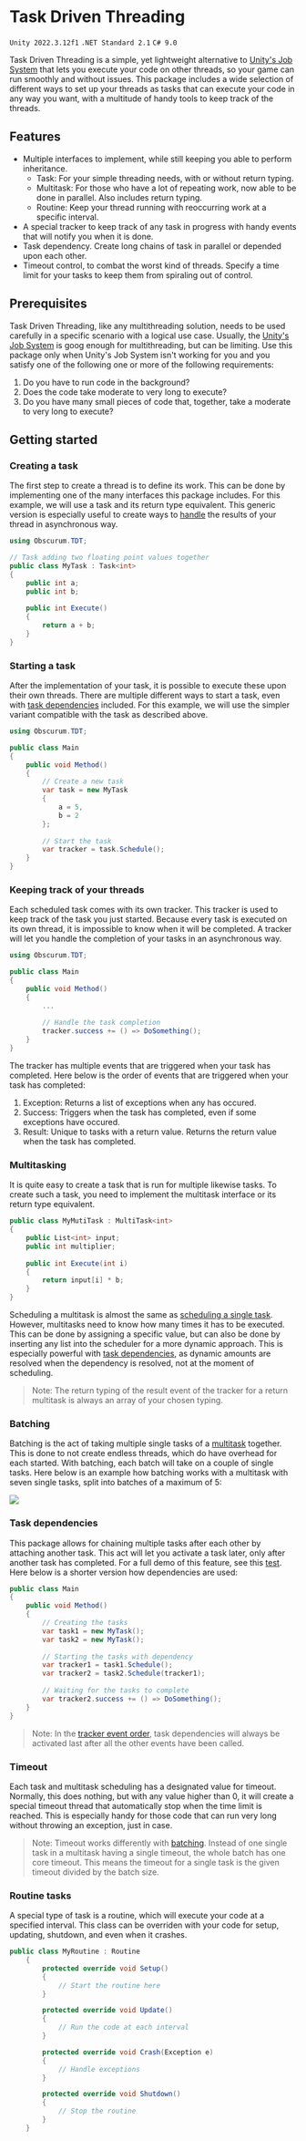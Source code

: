 # Task Driven Threading

`Unity 2022.3.12f1`
`.NET Standard 2.1`
`C# 9.0`

Task Driven Threading is a simple, yet lightweight alternative to 
[Unity's Job System](https://docs.unity3d.com/Manual/JobSystem.html) that lets you execute your code on other threads, 
so your game can run smoothly and without issues. This package includes a wide selection of different ways to set up 
your threads as tasks that can execute your code in any way you want, with a multitude of handy tools to keep track of 
the threads.

## Features

- Multiple interfaces to implement, while still keeping you able to perform inheritance.
  - Task: For your simple threading needs, with or without return typing.
  - Multitask: For those who have a lot of repeating work, now able to be done in parallel. Also includes return typing.
  - Routine: Keep your thread running with reoccurring work at a specific interval.
- A special tracker to keep track of any task in progress with handy events that will notify you when it is done.
- Task dependency. Create long chains of task in parallel or depended upon each other.
- Timeout control, to combat the worst kind of threads. Specify a time limit for your tasks to keep them from spiraling 
  out of control.

## Prerequisites

Task Driven Threading, like any multithreading solution, needs to be used carefully in a specific scenario with a
logical use case. Usually, the [Unity's Job System](https://docs.unity3d.com/Manual/JobSystem.html) is goog enough for
multithreading, but can be limiting. Use this package only when Unity's Job System isn't working for you and you 
satisfy one of the following one or more of the following requirements:

1. Do you have to run code in the background?
2. Does the code take moderate to very long to execute?
3. Do you have many small pieces of code that, together, take a moderate to very long to execute?

## Getting started

### Creating a task

The first step to create a thread is to define its work. This can be done by implementing one of the many interfaces 
this package includes. For this example, we will use a task and its return type equivalent. This generic version is 
especially useful to create ways to [handle](#keeping-track-of-your-threads) the results of your thread in asynchronous 
way.

```csharp
using Obscurum.TDT;

// Task adding two floating point values together
public class MyTask : Task<int>
{
    public int a;
    public int b;
    
    public int Execute() 
    {
        return a + b;
    }
}
```

### Starting a task

After the implementation of your task, it is possible to execute these upon their own threads. There are multiple 
different ways to start a task, even with [task dependencies](#task-dependencies) included. For this example, we will 
use the simpler variant compatible with the task as described above.

```csharp
using Obscurum.TDT;

public class Main
{
    public void Method() 
    {
        // Create a new task
        var task = new MyTask
        {
            a = 5,
            b = 2
        };
        
        // Start the task
        var tracker = task.Schedule();
    }
}
```

### Keeping track of your threads

Each scheduled task comes with its own tracker. This tracker is used to keep track of the task you just started. Because
every task is executed on its own thread, it is impossible to know when it will be completed. A tracker will let you 
handle the completion of your tasks in an asynchronous way.

```csharp
using Obscurum.TDT;

public class Main
{
    public void Method() 
    {
        ...
        
        // Handle the task completion
        tracker.success += () => DoSomething();
    }
}
```

The tracker has multiple events that are triggered when your task has completed. Here below is the order of events that 
are triggered when your task has completed:

1. Exception: Returns a list of exceptions when any has occured.
2. Success: Triggers when the task has completed, even if some exceptions have occured.
3. Result: Unique to tasks with a return value. Returns the return value when the task has completed.

### Multitasking

It is quite easy to create a task that is run for multiple likewise tasks. To create such a task, you need to implement
the multitask interface or its return type equivalent.

```csharp
public class MyMutiTask : MultiTask<int>
{
    public List<int> input;
    public int multiplier;
    
    public int Execute(int i) 
    {
        return input[i] * b;
    }
}
```

Scheduling a multitask is almost the same as [scheduling a single task](#starting-a-task). However, multitasks need to 
know how many times it has to be executed. This can be done by assigning a specific value, but can also be done by 
inserting any list into the scheduler for a more dynamic approach. This is especially powerful with 
[task dependencies](#task-dependencies), as dynamic amounts are resolved when the dependency is resolved, not at the 
moment of scheduling.

> Note: The return typing of the result event of the tracker for a return multitask is always an array of your chosen
> typing.

### Batching

Batching is the act of taking multiple single tasks of a [multitask](#multitasking) together. This is done to not create
endless threads, which do have overhead for each started. With batching, each batch will take on a couple of single 
tasks. Here below is an example how batching works with a multitask with seven single tasks, split into batches of a 
maximum of 5:

![](Documentation~/Batching.png)

### Task dependencies

This package allows for chaining multiple tasks after each other by attaching another task. This act will let you
activate a task later, only after another task has completed. For a full demo of this feature, see this 
[test](Tests/Scenarios/DemonstrationTest.cs). Here below is a shorter version how dependencies are used:

```csharp
public class Main
{
    public void Method() 
    {
        // Creating the tasks
        var task1 = new MyTask();
        var task2 = new MyTask();
        
        // Starting the tasks with dependency
        var tracker1 = task1.Schedule();
        var tracker2 = task2.Schedule(tracker1);
        
        // Waiting for the tasks to complete
        var tracker2.success += () => DoSomething();
    }
}
```

> Note: In the [tracker event order](#keeping-track-of-your-threads), task dependencies will always be activated last 
> after all the other events have been called.

### Timeout

Each task and multitask scheduling has a designated value for timeout. Normally, this does nothing, but with any value
higher than 0, it will create a special timeout thread that automatically stop when the time limit is reached. This
is especially handy for those code that can run very long without throwing an exception, just in case.

> Note: Timeout works differently with [batching](#batching). Instead of one single task in a multitask having a single
> timeout, the whole batch has one core timeout. This means the timeout for a single task is the given timeout divided
> by the batch size.

### Routine tasks

A special type of task is a routine, which will execute your code at a specified interval. This class can be overriden
with your code for setup, updating, shutdown, and even when it crashes.

```csharp
public class MyRoutine : Routine
    {
        protected override void Setup()
        {
            // Start the routine here
        }

        protected override void Update()
        {
            // Run the code at each interval
        }

        protected override void Crash(Exception e)
        {
            // Handle exceptions
        }

        protected override void Shutdown() 
        {
            // Stop the routine
        }
    }
```
